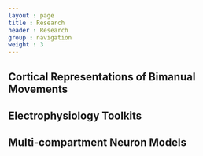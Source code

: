 ```yaml
---
layout : page
title : Research
header : Research
group : navigation
weight : 3
---
```


## Cortical Representations of Bimanual Movements



## Electrophysiology Toolkits



## Multi-compartment Neuron Models


